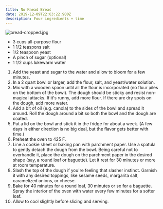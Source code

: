 ```yaml
---
title: No Knead Bread
date: 2019-12-09T22:03:22.900Z
description: Four ingredients + time
---
```


![bread-cropped.jpg](bread-cropped.jpg)

* 3 cups all-purpose flour
* 1 1/2 teaspons salt
* 1/2 teaspoon yeast
* A pinch of sugar (optional)
* 1 1/2 cups lukewarm water
  
1. Add the yeast and sugar to the water and allow to bloom for a few minutes.
1. In a 2 quart bowl or larger, add the flour, salt, and yeast/water solution.
1. Mix with a wooden spoon until all the flour is incorporated (no flour piles on the bottom of the bowl). The dough should be sticky and resist non-magical attacks. If it's runny, add more flour. If there are dry spots on the dough, add more water.
1. Add a bit of oil (e.g. canola) to the sides of the bowl and spread it around. Roll the dough around a bit so both the bowl and the dough are coated.
1. Put a lid on the bowl and stick it in the fridge for about a week. (A few days in either direction is no big deal, but the flavor gets better with time.)
1. Preheat the oven to 425 F.
1. Line a cookie sheet or baking pan with parchment paper. Use a spatula to gently detach the dough from the bowl. Being careful not to overhandle it, place the dough on the parchment paper in the desired shape (say, a round loaf or baguette). Let it rest for 30 minutes or more at room temperature.
1. Slash the top of the dough if you're feeling that slasher instinct. Garnish it with any desired toppings, like sesame seeds, margarita salt, caramelized onions, or cheese.
1. Bake for 40 minutes for a round loaf, 30 minutes or so for a baguette. Spray the interior of the oven with water every few minutes for a softer loaf.
1. Allow to cool slightly before slicing and serving.
